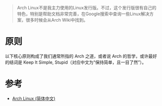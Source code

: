 > Arch Linux不是我主力使用的Linux发行版。不过，这个发行版很有自己的特色，特别是帮助文档非常完善，在Google搜索中查询一些Linux解决方案，很多时候会从Arch Wiki中找到。

# 原则

以下核心原则构成了我们通常所指的 Arch 之道，或者说 Arch 的哲学，或许最好的结词是 Keep It Simple, Stupid（对应中文为“保持简单，且一目了然”）。

##

# 参考

* [Arch Linux (简体中文)](https://wiki.archlinux.org/index.php/Arch_Linux_(简体中文))